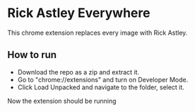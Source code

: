 # Rick Astley Everywhere
This chrome extension replaces every image with Rick Astley.


## How to run
- Download the repo as a zip and extract it.
- Go to "chrome://extensions" and turn on Developer Mode.
- Click Load Unpacked and navigate to the folder, select it.

Now the extension should be running

